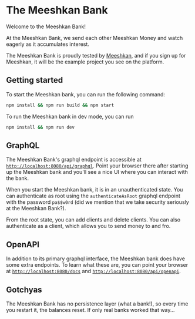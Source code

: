 # The Meeshkan Bank

Welcome to the Meeshkan Bank!

At the Meeshkan Bank, we send each other Meeshkan Money and watch eagerly as it accumulates interest.

The Meeshkan Bank is proudly tested by [Meeshkan](https://meeshkan.com), and if you sign up for Meeshkan, it will be the example project you see on the platform.

## Getting started

To start the Meeshkan bank, you can run the following command:

```bash
npm install && npm run build && npm start
```

To run the Meeshkan bank in dev mode, you can run

```bash
npm install && npm run dev
```

## GraphQL

The Meeshkan Bank's graphql endpoint is accessible at [`http://localhost:8080/api/graphql`](http://localhost:8080/api/graphql). Point your browser there after starting up the Meeshkan bank and you'll see a nice UI where you can interact with the bank.

When you start the Meeshkan bank, it is in an unauthenticated state. You can authenticate as root using the `authenticateAsRoot` graphql endpoint with the password `pa$$w0rd` (did we mention that we take security seriously at the Meeshkan Bank?).

From the root state, you can add clients and delete clients. You can also authenticate as a client, which allows you to send money to and fro.

## OpenAPI

In addition to its primary graphql interface, the Meeshkan bank does have some extra endpoints. To learn what these are, you can point your browser at [`http://localhost:8080/docs`](http://localhost:8080/docs) and [`http://localhost:8080/api/openapi`](http://localhost:8080/api/openapi).

## Gotchyas

The Meeshkan Bank has no persistence layer (what a bank!), so every time you restart it, the balances reset. If only real banks worked that way...
